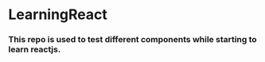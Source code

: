# LearningReact

### This repo is used to test different components while starting to learn reactjs.
